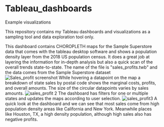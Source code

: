 # Tableau_dashboards
Example visualizations

This repository contains my Tableau dashboards and visualizations as a sampling tool and data exploration tool only.

 This dashboard contains CHOROPLETH maps for the Sample Superstore data that comes with the tableau desktop software and shows a population density layer from the 2018 US population census. It does a great job at layering the information for in-depth analysis but also a quick scan of the overall trends state-to-state. The name of the file is "sales_profits.twb" and the data comes from the Sample Superstore dataset
		![Sales_profit screenshot](https://user-images.githubusercontent.com/67971912/171043041-f896829e-1b97-48bf-a4b2-e258cede1a20.png)
		While hovering a datapoint on the map a breakdown of state sales by postal code shows the marginal costs, profits, and overall amounts.
		The size of the circular datapoints varies by sales amounts.
		![sales_profit 2](https://user-images.githubusercontent.com/67971912/171045158-c3d2811b-8ee6-4265-9443-7703f5ccd08d.png)
		The dashboard has filters for one or multiple states and updates the maps according to user selection. 
		![sales_profit3](https://user-images.githubusercontent.com/67971912/171045467-ea9e35cb-4bc8-42c0-b0b7-51c4035a75b5.png)
A quick look at the dashboard and we can see that most sales come from high population density areas like California and New York. Meanwhile places like Houston, TX, a high density population, although high sales also has negative profits. 
